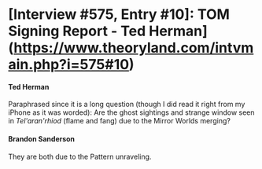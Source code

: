 # [Interview #575, Entry #10]: TOM Signing Report - Ted Herman](https://www.theoryland.com/intvmain.php?i=575#10)

#### Ted Herman

Paraphrased since it is a long question (though I did read it right from my iPhone as it was worded): Are the ghost sightings and strange window seen in
*Tel'aran'rhiod*
(flame and fang) due to the Mirror Worlds merging?

#### Brandon Sanderson

They are both due to the Pattern unraveling.

